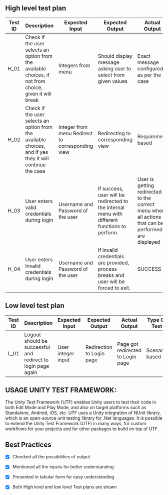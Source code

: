 
## High level test plan
| Test ID	| Description|	Expected Input|	Expected Output|	Actual Output|	Type Of Test|
|-----| ---------------| -----------| -----------| -------------| ----------|
| H_01|	Check if the user selects an option from the available choices, if not from choice, given it will break|	Integers from menu|	Should display message asking user to select from given values|	Exact message configured as per the case|	Requirement based|
| H_02|	Check if the user selects an option from the available choices, and if yes they it will continue the case|	Integer from menu	Redirect to corresponding view|	Redirecting to corresponding view	|Requirement based|
|H_03|	User enters valid credentials during login|	Username and Password of the user|	If success, user will be redirected to the internal menu with different functions to perform|	User is getting redirected to the correct menu where all actions that can be performed are displayed|	Technical|
|H_04|	User enters Invalid credentials during login|	Username and Password of the user|	If invalid credentials are provided, process breaks and user will be forced to exit.|	SUCCESS	|Technical|
## Low level test plan
|Test ID|	Description|	Expected Input|	Expected Output|	Actual Output|	Type Of Test|
|---------| ------------| ----------| ------------| ------------| ------------|
| L_01|	Logout should be successful and redirect to login page again|	User integer input|	Redirection to Login page|	Page got redirected to Login page|	Scenario based|

## USAGE UNITY TEST FRAMEWORK:
The Unity Test Framework (UTF) enables Unity users to test their code in both Edit Mode and Play Mode, and also on target platforms such as Standalone, Android, iOS, etc.
UTF uses a Unity integration of NUnit library, which is an open-source unit testing library for .Net languages.
It is possible to extend the Unity Test Framework (UTF) in many ways, for custom workflows for your projects and for other packages to build on top of UTF.


## Best Practices

 - [x] Checked all the possibilities of output
 - [x] Mentioned all the inputs for better understanding
 - [x] Presented in tabular form for easy understanding
 - [x] Both High level and low level Test plans are shown
 
 
